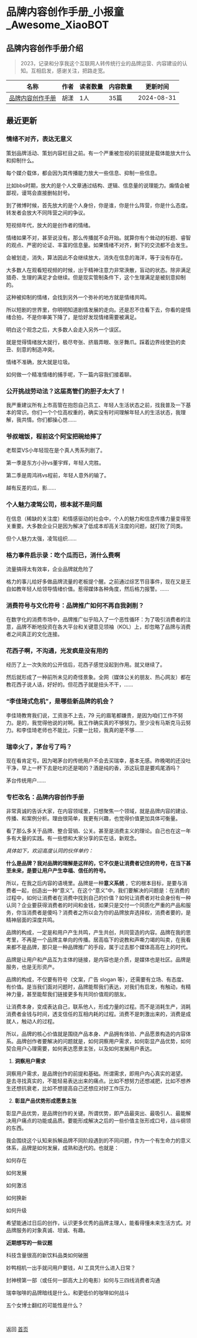 # 品牌内容创作手册_小报童_Awesome_XiaoBOT

## 品牌内容创作手册介绍
> 2023，记录和分享我这个互联网人转传统行业的品牌运营、内容建设的认知。互相启发，感谢关注，把路走宽。  
  


|名称|作者|读者数量|内容数量|更新时间|
|---|---|---|---|---|
|[品牌内容创作手册](https://xiaobot.net/p/whowho?refer=0b133df9-27dc-423b-8101-639049001c13)|胡漾|1人|35篇|2024-08-31|

## 最近更新
### 情绪不对齐，表达无意义

策划品牌活动、策划内容栏目之前。有一个严重被忽视的前提就是载体能放大什么和抑制什么。

每个媒介载体，都会因为其传播能力放大一些信息、抑制一些信息。

比如bbs时期，放大的是个人文章通过结构、逻辑、信息量的说理能力。煽情会被鄙视，谩骂会直接删帖封号。

到了微博时候，首先放大的是个人身份，你是谁，你是什么阵营，你是什么态度。转发者会放大不同阵营之间的争议。

短视频年代，放大的是创作者的情绪。

情绪如果不对，甚至说没有。那么传播就不会开始。就算你有个耸动的标题、睿智的观点、严密的论证、丰富的信息量。如果情绪不对齐，剩下的交流都不会发生。

会被划走，消失，算法因此不会继续放大，消失在信息的海洋，等于没有存在。

大多数人在观看短视频的时候，出于精神注意力非常涣散，盲动的状态。除非满足猎奇、生理的满足才会继续。但是现实管制条件下，这个生理满足是被刻意抑制的。

这种被抑制的情绪，会找到另外一个弥补的地方就是情绪共鸣。

所以短剧的世界里，你明明知道剧情发展的走向。还是忍不住看下去，你看的是情绪合拍，不是你审美下降了，是恰好发现情绪需要被满足。

明白这个观念之后，大多数人会走入另外一个误区。

就是觉得情绪放大就行，极尽夸张、挤眉弄眼、张牙舞爪。踩着边界线使劲的卖丑、刻意的制造冲突。

情绪不准确，放大就是垃圾。

如何做一个精准情绪的捕手呢，下一篇内容我们接着聊。

### 公开挑战劳动法？这届高管们的胆子太大了！

我严重建议所有上市高管在抱怨自己员工、年轻人生活状态之前，找我普及一下基本的常识。你们一个个位高权重的，确实没有时间理解年轻人的生活状态，我理解，我共情。你们都操心世......

### 爷叔端饭，程前这个阿宝把碗给摔了

老帮菜VS小年轻现在是个真人秀系列剧了。

第一季是东方小孙vs董宇辉，年轻人完胜。

第二季是周鸿祎vs程前，年轻人意外的输了。

越有反差的瓜，影......

### 个人魅力凌驾公司，根本就不是问题

在信息（稀缺的关注度）和情感驱动的社会中，个人的魅力和信息传播力量变得至关重要。大多数企业只是因为解决了低成本却高关注度的问题，就打败了同类。

但个人魅力太强，凌驾组织......

### 格力事件启示录：吃个瓜而已，消什么费啊

流量搞得太有效率，企业品牌就危险了

格力的事儿给好多做品牌流量的老板提个醒。之前通过综艺节目事件，现在又是王自如教年轻人给领导情绪价值。惹得媒体各种角度，然后格力报警。......

### 消费符号与文化符号：品牌推广如何不再自我剥削？

在数字化的消费市场中，品牌推广似乎陷入了一个恶性循环：为了吸引消费者的注意，品牌不断地投资在各大平台和关键意见领袖（KOL）上，却忽略了品牌与消费者之间真正的文化连接。

### 花西子啊，不沟通，光发疯是没有用的

经历了上一次失败的公开信后，花西子感觉没起到作用。就又继续了。

然后就形成了一种前所未见的奇怪景象。全网（媒体公关的朋友、热心网友）都在教花西子说人话，好好的。但花西子就是扭头不干，......

### “李佳琦式危机”，是哪些新品牌的机会？

李佳琦教育我们说，工资涨不上去，79
元的眉笔都嫌贵，是因为咱们工作不努力。是的，我觉得他说的对啊。我工作确实真的不够努力。至少没有马斯克马云努力。和李佳琦老师也不能比，只要一比较，我真的是不够......

### 瑞幸火了，茅台亏了吗？

现在看肯定亏。因为喝茅台的传统用户不会去买瑞幸，基本无感。昨晚喝的还没吐干净，早上一杯下去是吐的还是喝的？酒是纯的香，添这玩意是要鸡尾酒吗？

茅台传统用户......

### 专栏改名：品牌内容创作手册

非常真诚的告诉大家，在内容领域里，只想聚焦一个领域，就是品牌内容的建设、传播、和案例分析。理由很简单，我更有兴趣，也觉得价值更加具体可衡量。

看了那么多关于品牌、整合营销、公关。甚至是消费主义的理论。自己也在这一年多有大量的实践。有一些想和大家分享的实在话，新观念。

 _具体如下，欢迎高度认同的伙伴单约：_

**什么是品牌？我对品牌的理解是这样的，它不仅是让消费者记住的符号，在当下甚至未来，是要让用户产生幸福、信任的符号。**

所以，在我之后内容的语境里。品牌是一种**意义系统**
，它的根本目标，是要与消费者一起，创造出一种“意义”。在这个“意义”中，我们要解决的问题是：在消费的过程中，如何让消费者在消费中找到自己的价值？如何让消费者对社会身份有一种认同？企业要获得消费者的时间和金钱，如果只是交付一个同质化严重的产品和服务，你当消费者是傻吗？消费者之所以会为你的品牌放弃选择权，消费者要的，是精神层面的深度共鸣。



品牌的构成，一定是和用户产生共鸣，产生共创，共同营造的内容。品牌在我的思考里，不再是一个品牌主单向的传播。居高临下的说教和声嘶力竭的叫卖，在我看来都不是品牌，那只是一种品牌推广的手段，属于过去那个媒体高高在上的时代。

品牌是让用户和产品互为主体的链接，是内容也是介质，是媒体也是社区。品牌是服务，也是无形资产。



品牌的构成，不仅要有符号（文案，广告 slogan
等），还需要有立场、有态度、有价值。是当我们面对问题时，品牌能帮我们表达，对我们有启发，有触动，有精神力量，甚至能帮我们链接更多有共同价值观的朋友。



让消费本身，变成表达自己，联系他人，形成力量的过程。而不是消耗生产，消耗消费者金钱与时间，透支信任的互相内耗的过程。消费不是刺激出来的，消费是成就人，触动人的过程。



所以，品牌的核心价值就是围绕产品本身、产品拥有体验、产品愿景构造的内容体系。品牌创作者要解决的问题就是，如何洞察用户需求，如何彰显产品优势，如何契合用户心理需要，如何表达愿景主张，以及如何发展用户表达。



  1. **洞察用户需求**

洞察用户需求，是品牌创作的前提和基础。所谓需求，即用户内心真实的渴望。
是去寻找真实的，不能轻易表达出来的痛点。比如不想努力还想减肥，比如不想养生还想抗衰老，比如不想提高自己还想应对好工作压力。



  2. **彰显产品优势形成愿景主张**

彰显产品优势，是品牌创作的关键。所谓优势，即产品最突出、最吸引人、最能解决用户痛点的功能或品质。要能形成解决之后的一些价值主张形成口号，战斗纲领的东西。



我会围绕这个认知来拆解品牌不同阶段遇到的不同问题，作为一个有生命力的意义体系，品牌是如何发展，成熟和迭代的。也就是：

如何存在

如何发展

如何激活

如何换新

如何升级



希望能通过日后的创作，认识更多优秀的品牌主理人，能看得懂未来生活方式。对品牌服务的对象真诚、坦诚、有趣。

**近期想写的一些议题**

科技含量很高的新饮料品类如何破圈

妙鸭相机一出手就问用户要钱，AI 工具凭什么进入日常？

封神榜第一部（或任何一部高大上的电影）如何与三四线消费者沟通

瑞幸咖啡的品牌暗线是什么，和更低价的咖啡如何战斗

五个女博士翻红的可能性是什么？


<a href="https://github.com/Reno9527/awesome-xiaobot" style="color: white; text-decoration: none;">awesome-xiaobot</a>

返回 [首页](../README.md)
